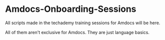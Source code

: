 # Amdocs-Onboarding-Sessions
All scripts made in the techademy training sessions for Amdocs will be here.

All of them aren't exclusive for Amdocs. They are just language basics.
